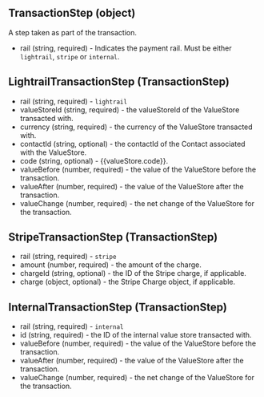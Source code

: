 ## TransactionStep (object)
A step taken as part of the transaction.
+ rail (string, required) - Indicates the payment rail. Must be either `lightrail`, `stripe` or `internal`.

## LightrailTransactionStep (TransactionStep)
+ rail (string, required) - `lightrail`
+ valueStoreId (string, required) - the valueStoreId of the ValueStore transacted with.
+ currency (string, required) - the currency of the ValueStore transacted with.
+ contactId (string, optional) - the contactId of the Contact associated with the ValueStore.
+ code (string, optional) - {{valueStore.code}}.
+ valueBefore (number, required) - the value of the ValueStore before the transaction.
+ valueAfter (number, required) - the value of the ValueStore after the transaction.
+ valueChange (number, required) - the net change of the ValueStore for the transaction.

## StripeTransactionStep (TransactionStep)
+ rail (string, required) - `stripe`
+ amount (number, required) - the amount of the charge.
+ chargeId (string, optional) - the ID of the Stripe charge, if applicable.
+ charge (object, optional) - the Stripe Charge object, if applicable.

## InternalTransactionStep (TransactionStep)
+ rail (string, required) - `internal`
+ id (string, required) - the ID of the internal value store transacted with.
+ valueBefore (number, required) - the value of the ValueStore before the transaction.
+ valueAfter (number, required) - the value of the ValueStore after the transaction.
+ valueChange (number, required) - the net change of the ValueStore for the transaction.
